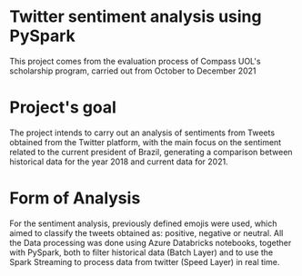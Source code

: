 # Twitter sentiment analysis using PySpark

This project comes from the evaluation process of Compass UOL's scholarship program, carried out from October to December 2021

# Project's goal

The project intends to carry out an analysis of sentiments from Tweets obtained from the Twitter platform, with the main focus on the sentiment related to the current president of Brazil, generating a comparison between historical data for the year 2018 and current data for 2021.

# Form of Analysis

For the sentiment analysis, previously defined emojis were used, which aimed to classify the tweets obtained as: positive, negative or neutral. All the
Data processing was done using Azure Databricks notebooks, together with PySpark, both to filter historical data (Batch Layer) and to use the
Spark Streaming to process data from twitter (Speed Layer) in real time.
